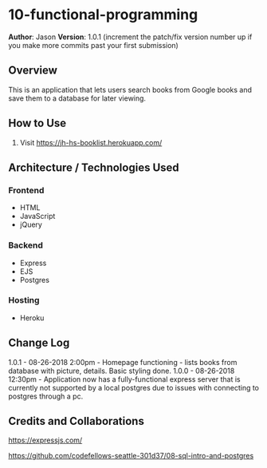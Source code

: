 # 10-functional-programming

**Author**: Jason
**Version**: 1.0.1 (increment the patch/fix version number up if you make more commits past your first submission)

## Overview
This is an application that lets users search books from Google books and save them to a database for later viewing.

## How to Use
 
 1. Visit https://jh-hs-booklist.herokuapp.com/

## Architecture / Technologies Used

### Frontend
- HTML 
- JavaScript
- jQuery

### Backend
- Express
- EJS
- Postgres

### Hosting 
- Heroku

## Change Log

1.0.1 - 08-26-2018 2:00pm - Homepage functioning - lists books from database with picture, details. Basic styling done.
1.0.0 - 08-26-2018 12:30pm - Application now has a fully-functional express server that is currently not supported by a local postgres due to issues with connecting to postgres through a pc.

## Credits and Collaborations

https://expressjs.com/

https://github.com/codefellows-seattle-301d37/08-sql-intro-and-postgres
